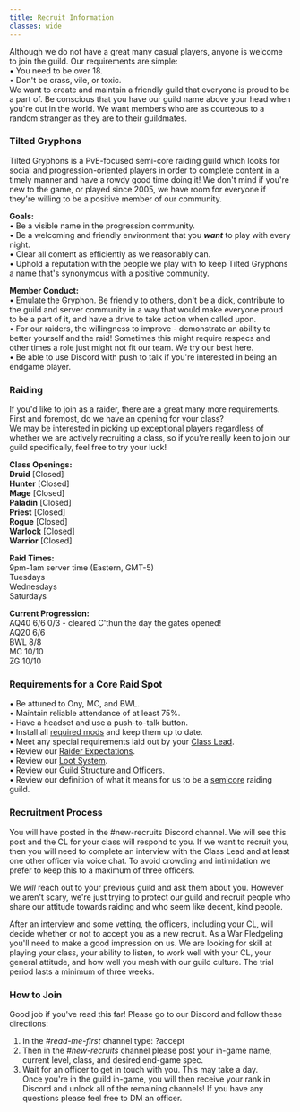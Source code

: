 ```yaml
---
title: Recruit Information
classes: wide
---
```

Although we do not have a great many casual players, anyone is welcome to join the guild. Our requirements are simple: <br />
• You need to be over 18. <br />
• Don't be crass, vile, or toxic. <br />
We want to create and maintain a friendly guild that everyone is proud to be a part of. Be conscious that you have our guild name above your head when you're out in the world. We want members who are as courteous to a random stranger as they are to their guildmates.

### Tilted Gryphons
Tilted Gryphons is a PvE-focused semi-core raiding guild which looks for social and progression-oriented players in order to complete content in a timely manner and have a rowdy good time doing it! We don't mind if you're new to the game, or played since 2005, we have room for everyone if they're willing to be a positive member of our community.

**Goals:** <br />
• Be a visible name in the progression community. <br />
• Be a welcoming and friendly environment that you ***want*** to play with every night. <br />
• Clear all content as efficiently as we reasonably can. <br />
• Uphold a reputation with the people we play with to keep Tilted Gryphons a name that's synonymous with a positive community.

**Member Conduct:** <br />
• Emulate the Gryphon. Be friendly to others, don't be a dick, contribute to the guild and server community in a way that would make everyone proud to be a part of it, and have a drive to take action when called upon. <br />
• For our raiders, the willingness to improve - demonstrate an ability to better yourself and the raid! Sometimes this might require respecs and other times a role just might not fit our team. We try our best here. <br />
• Be able to use Discord with push to talk if you're interested in being an endgame player.

### Raiding
If you'd like to join as a raider, there are a great many more requirements. First and foremost, do we have an opening for your class? <br />
We may be interested in picking up exceptional players regardless of whether we are actively recruiting a class, so if you're really keen to join our guild specifically, feel free to try your luck!

**Class Openings:** <br />
**Druid** [Closed] <br />
**Hunter** [Closed] <br />
**Mage** [Closed] <br />
**Paladin** [Closed] <br />
**Priest** [Closed] <br />
**Rogue** [Closed] <br />
**Warlock** [Closed] <br />
**Warrior** [Closed] <br />

**Raid Times:** <br />
9pm-1am server time (Eastern, GMT-5) <br />
Tuesdays <br />
Wednesdays <br />
Saturdays

**Current Progression:** <br />
AQ40 6/6 0/3 - cleared C'thun the day the gates opened! <br />
AQ20 6/6 <br />
BWL 8/8 <br />
MC 10/10 <br />
ZG 10/10

### Requirements for a Core Raid Spot
• Be attuned to Ony, MC, and BWL. <br />
• Maintain reliable attendance of at least 75%. <br />
• Have a headset and use a push-to-talk button. <br />
• Install all [required mods](/pages/raider-expectations.html) and keep them up to date. <br />
• Meet any special requirements laid out by your [Class Lead](/pages/guild-structure.html). <br />
• Review our [Raider Expectations](/pages/raider-expectations.html). <br />
• Review our [Loot System](/pages/loot.html). <br />
• Review our [Guild Structure and Officers](/pages/guild-structure.html). <br />
• Review our definition of what it means for us to be a [semicore](/pages/semicore.html) raiding guild.

### Recruitment Process
You will have posted in the #new-recruits Discord channel. We will see this post and the CL for your class will respond to you. If we want to recruit you, then you will need to complete an interview with the Class Lead and at least one other officer via voice chat. To avoid crowding and intimidation we prefer to keep this to a maximum of three officers.

We _will_ reach out to your previous guild and ask them about you. However we aren't scary, we're just trying to protect our guild and recruit people who share our attitude towards raiding and who seem like decent, kind people.

After an interview and some vetting, the officers, including your CL, will decide whether or not to accept you as a new recruit. As a War Fledgeling you'll need to make a good impression on us. We are looking for skill at playing your class, your ability to listen, to work well with your CL, your general attitude, and how well you mesh with our guild culture. The trial period lasts a minimum of three weeks.

### How to Join
Good job if you've read this far! Please go to our Discord and follow these directions: <br />
1. In the *#read-me-first* channel type: ?accept <br />
2. Then in the *#new-recruits* channel please post your in-game name, current level, class, and desired end-game spec. <br />
3. Wait for an officer to get in touch with you. This may take a day. <br />
Once you're in the guild in-game, you will then receive your rank in Discord and unlock all of the remaining channels! If you have any questions please feel free to DM an officer.
